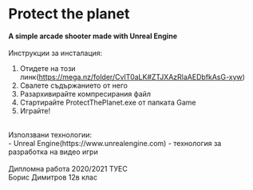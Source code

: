 # Protect the planet</br>
<b>A simple arcade shooter made with Unreal Engine</b></br> 
</br>
Инструкции за инсталация:</br>
1) Отидете на този линк(https://mega.nz/folder/CvIT0aLK#ZTJXAzRlaAEDbfkAsG-xyw)</br>
2) Свалете съдържанието от него</br>
3) Разархивирайте компресирания файл</br>
4) Стартирайте ProtectThePlanet.exe от папката Game</br>
5) Играйте!</br>
</br>
Използвани технологии:</br>
- Unreal Engine(https://www.unrealengine.com) - технология за разработка на видео игри</br>
</br> 
Дипломна работа 2020/2021 ТУЕС</br>
Борис Димитров 12в клас 
